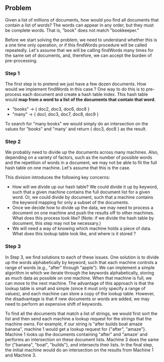## Problem
Given a list of millions of documents, how would you find all documents that contain a list of words?
The words can appear in any order, but they must be complete words. That is, "book" does not match "bookkeeper."

Before we start solving the problem, we need to understand whether this is a one time only operation, or if
this findWords procedure will be called repeatedly. Let's assume that we will be calling findWords many
times for the same set of documents, and, therefore, we can accept the burden of pre-processing.

### Step 1
The first step is to pretend we just have a few dozen documents. How would we implement findWords in
this case ?
One way to do this is to pre-process each document and create a hash table index. This hash table would
**map from a word to a list of the documents that contain that word**.
- "books" -> { doc2, doc3, doc6, doc8 }
- "many" -> { docl, doc3, doc7, doc8, doc9 }

To search for "many books" we would simply do an intersection on the values for "books" and "many' and
return { doc3, doc8 } as the result.

### Step 2
We probably need to divide up the documents across many machines. Also, depending on a variety of factors,
such as the number of possible words and the repetition of words in a document, we may not be
able to fit the full hash table on one machine. Let's assume that this is the case.

This division introduces the following key concerns:
- How will we divide up our hash table? We could divide it up by keyword, such that a given machine
  contains the full document list for a given word. Or, we could divide by document, such that a machine
  contains the keyword mapping for only a subset of the documents.
- Once we decide how to divide up the data, we may need to process a document on one machine and
  push the results off to other machines. What does this process look like? (Note: if we divide the hash
  table by document, this step may not be necessary.)
- We will need a way of knowing which machine holds a piece of data. What does this lookup table look
  like, and where is it stored ?

### Step 3
In Step 3, we find solutions to each of these issues. One solution is to divide up the words alphabetically
by keyword, such that each machine controls a range of words (e.g., "after" through "apple").
We can implement a simple algorithm in which we iterate through the keywords alphabetically, storing as
much data as possible on one machine. When that machine is full, we can move to the next machine.
The advantage of this approach is that the lookup table is small and simple (since it must only specify a
range of values), and each machine can store a copy of the lookup table. However, the disadvantage is that
if new documents or words are added, we may need to perform an expensive shift of keywords.

To find all the documents that match a list of strings, we would first sort the list and then send each machine
a lookup request for the strings that the machine owns. For example, if our string is "after builds
boat amaze banana", machine 1 would get a lookup request for {"after", "amaze"}.
Machine 1 looks up the documents containing "after" and "amaze' and performs an intersection on these
document lists. Machine 3 does the same for {"banana", "boat", "builds"}, and intersects their lists.
In the final step, the initial machine would do an intersection on the results from Machine 1 and Machine 3.